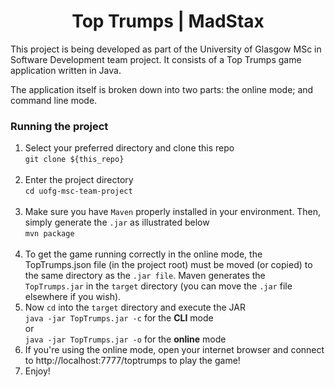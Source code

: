 <h1 align="center">Top Trumps | MadStax</h1> 

This project is being developed as part of the University of Glasgow MSc in Software Development team project. It consists of a Top Trumps game application written in Java.

The application itself is broken down into two parts: the online mode; and command line mode. 

### Running the project

1. Select your preferred directory and clone this repo <br> 
    ```git clone ${this_repo}```<br><br>
2. Enter the project directory<br>
```cd uofg-msc-team-project```<br><br>
3. Make sure you have ```Maven``` properly installed in your environment. Then, simply generate the ```.jar``` as illustrated below<br> 
```mvn package```<br><br>
1. To get the game running correctly in the online mode, the TopTrumps.json file (in the project root) must be moved (or copied) to the same directory as the ```.jar file```. Maven generates the ```TopTrumps.jar``` in the ```target``` directory (you can move the ```.jar``` file elsewhere if you wish). <br>
2. Now ```cd``` into the ```target``` directory and execute the JAR<br>
```java -jar TopTrumps.jar -c``` for the **CLI** mode<br>
or<br>
```java -jar TopTrumps.jar -o``` for the **online** mode<br>
6. If you're using the online mode, open your internet browser and connect to http://localhost:7777/toptrumps to play the game!<br>
7. Enjoy! 




 